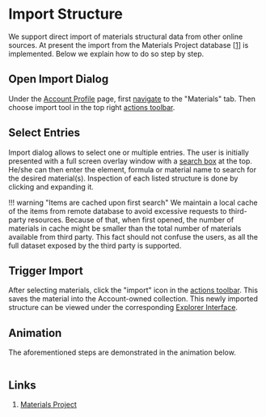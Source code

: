 # Import Structure

We support direct import of materials structural data from other online sources. At present the import from the Materials Project database [[1](#links)] is implemented. Below we explain how to do so step by step.

## Open Import Dialog

Under the [Account Profile](../../accounts/ui/profile-page.md) page, first [navigate](../../ui/specific/tabs-navigator.md) to the "Materials" tab. Then choose import tool <i class="zmdi zmdi-cloud-upload zmdi-hc-border"></i> in the top right [actions toolbar](../../entities-general/ui/explorer.md#actions-toolbar).

## Select Entries

Import dialog allows to select one or multiple entries. The user is initially presented with a full screen overlay window with a [search box](../../entities-general/actions/search.md) at the top. He/she can then enter the element, formula or material name to search for the desired material(s). Inspection of each listed structure is done by clicking and expanding it.

!!! warning "Items are cached upon first search"
    We maintain a local cache of the items from remote database to avoid excessive requests to third-party resources. Because of that, when first opened, the number of materials in cache might be smaller than the total number of materials available from third party. This fact should not confuse the users, as all the full dataset exposed by the third party is supported. 

## Trigger Import

After selecting materials, click the "import" icon <i class="zmdi zmdi-cloud-upload zmdi-hc-border"></i> in the [actions toolbar](../../entities-general/ui/explorer.md#actions-toolbar). This saves the material into the Account-owned collection. This newly imported structure can be viewed under the corresponding [Explorer Interface](../../entities-general/ui/explorer.md). 

## Animation

The aforementioned steps are demonstrated in the animation below.

<img data-gifffer="/images/ImportMaterialsProjectMaterial.gif" />

## Links

1. [Materials Project](https://materialsproject.org/)
